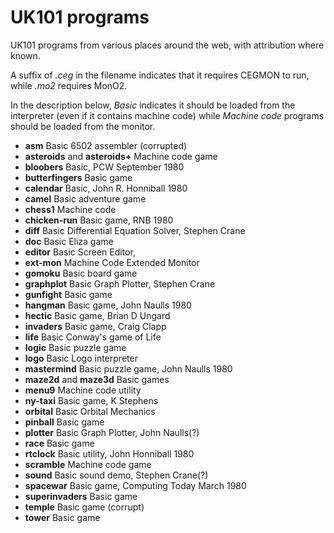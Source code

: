 UK101 programs
==============
UK101 programs from various places around the web, with attribution where
known. 

A suffix of _.ceg_ in the filename indicates that it requires CEGMON to run, 
while _.mo2_ requires MonO2.

In the description below, _Basic_ indicates it should be loaded from the
interpreter (even if it contains machine code) while _Machine code_ programs
should be loaded from the monitor.

- **asm** Basic 6502 assembler (corrupted)
- **asteroids** and **asteroids+** Machine code game
- **bloobers** Basic, PCW September 1980
- **butterfingers** Basic game
- **calendar** Basic, John R. Honniball 1980
- **camel** Basic adventure game
- **chess1** Machine code
- **chicken-run** Basic game, RNB 1980
- **diff** Basic Differential Equation Solver, Stephen Crane
- **doc** Basic Eliza game
- **editor** Basic Screen Editor, 
- **ext-mon** Machine Code Extended Monitor
- **gomoku** Basic board game
- **graphplot** Basic Graph Plotter, Stephen Crane
- **gunfight** Basic game
- **hangman** Basic game, John Naulls 1980
- **hectic** Basic game, Brian D Ungard
- **invaders** Basic game, Craig Clapp
- **life** Basic Conway's game of Life
- **logic** Basic puzzle game
- **logo** Basic Logo interpreter
- **mastermind** Basic puzzle game, John Naulls 1980
- **maze2d** and **maze3d** Basic games
- **menu9** Machine code utility
- **ny-taxi** Basic game, K Stephens
- **orbital** Basic Orbital Mechanics
- **pinball** Basic game
- **plotter** Basic Graph Plotter, John Naulls(?)
- **race** Basic game
- **rtclock** Basic utility, John Honniball 1980
- **scramble** Machine code game
- **sound** Basic sound demo, Stephen Crane(?)
- **spacewar** Basic game, Computing Today March 1980
- **superinvaders** Basic game
- **temple** Basic game (corrupt)
- **tower** Basic game
